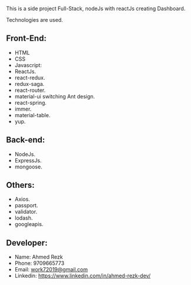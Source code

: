 This is a side project Full-Stack, nodeJs with reactJs creating Dashboard.

Technologies are used.

## Front-End:

- HTML
- CSS
- Javascript:
- ReactJs.
- react-redux.
- redux-saga.
- react-router.
- material-ui switching Ant design.
- react-spring.
- immer.
- material-table.
- yup.

## Back-end:

- NodeJs.
- ExpressJs.
- mongoose.

## Others:

- Axios.
- passport.
- validator.
- lodash.
- googleapis.

## Developer:

- Name: Ahmed Rezk
- Phone: 9709665773
- Email: work72019@gmail.com
- Linkedin: https://www.linkedin.com/in/ahmed-rezk-dev/
